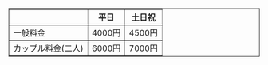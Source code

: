 <!DOCTYPE html>
<html lang="ja">
<head>
<meta charset="UTF-8">
<title>TICKET</title>
</head>
<body>
 <table border="1" width="50%">
    <tr>
      <th> </th>
      <th>平日</th>
      <th>土日祝</th>
    </tr>
    <tr>
      <td>一般料金</td>
      <td>4000円</td>
      <td>4500円</td>
    </tr>
    <tr>
      <td>カップル料金(二人)</td>
      <td>6000円</td>
      <td>7000円</td>
    </tr>
  </table> 
 
</body>
</html>  

